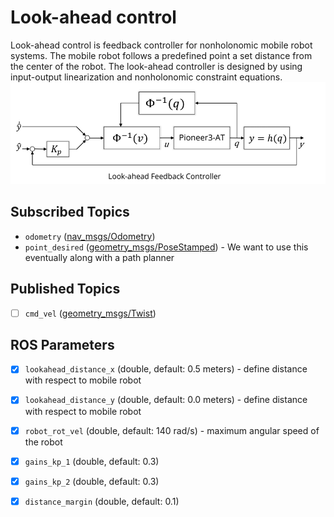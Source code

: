 # Look-ahead control

Look-ahead control is feedback controller for nonholonomic mobile robot systems. The 
mobile robot follows a predefined point a set distance from the center of the robot.
The look-ahead controller is designed by using input-output linearization and nonholonomic 
constraint equations.
![Look-Ahead Control](./diagram-lookahead_control.png)

## Subscribed Topics
-  `odometry` ([nav_msgs/Odometry](http://docs.ros.org/api/nav_msgs/html/msg/Odometry.html))
-  `point_desired` ([geometry_msgs/PoseStamped](http://docs.ros.org/api/geometry_msgs/html/msg/PoseStamped.html)) - 
  We want to use this eventually along with a path planner

## Published Topics
- [ ] `cmd_vel` ([geometry_msgs/Twist](http://docs.ros.org/api/geometry_msgs/html/msg/Twist.html))  

## ROS Parameters
- [x] `lookahead_distance_x` (double, default: 0.5 meters) - define distance with respect to mobile robot
- [x] `lookahead_distance_y` (double, default: 0.0 meters) - define distance with respect to mobile robot
- [x] `robot_rot_vel` (double, default: 140 rad/s) - maximum angular speed of the robot
- [x] `gains_kp_1` (double, default: 0.3)
- [x] `gains_kp_2` (double, default: 0.3)
- [x] `distance_margin` (double, default: 0.1)











